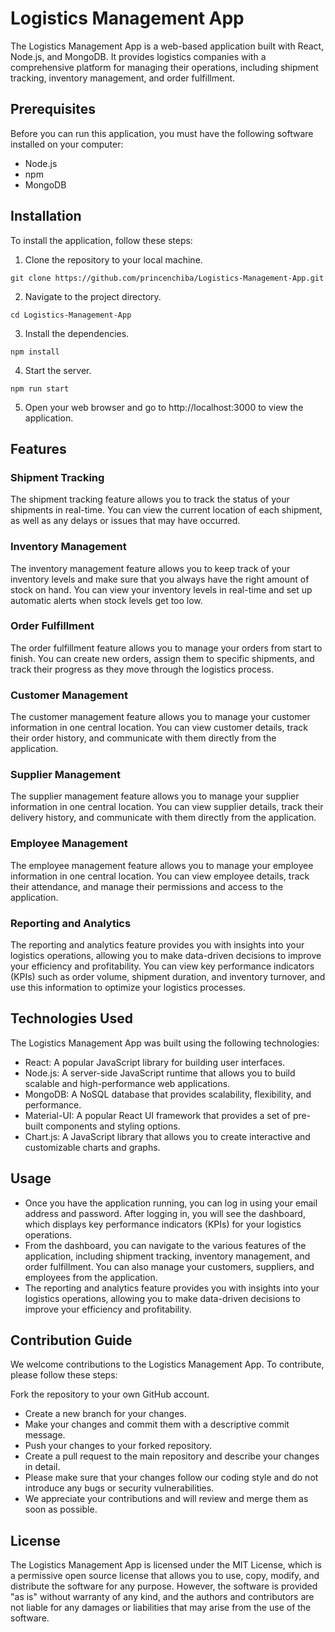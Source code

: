 # Logistics Management App
The Logistics Management App is a web-based application built with React, Node.js, and MongoDB. It provides logistics companies with a comprehensive platform for managing their operations, including shipment tracking, inventory management, and order fulfillment.

## Prerequisites
Before you can run this application, you must have the following software installed on your computer:

- Node.js
- npm
- MongoDB

## Installation
To install the application, follow these steps:

1. Clone the repository to your local machine.

~~~ 
git clone https://github.com/princenchiba/Logistics-Management-App.git
~~~

2. Navigate to the project directory.
~~~
cd Logistics-Management-App
~~~
3. Install the dependencies.
~~~
npm install
~~~
4. Start the server.
~~~
npm run start
~~~
5. Open your web browser and go to http://localhost:3000 to view the application.

## Features
### Shipment Tracking
The shipment tracking feature allows you to track the status of your shipments in real-time. You can view the current location of each shipment, as well as any delays or issues that may have occurred.

### Inventory Management
The inventory management feature allows you to keep track of your inventory levels and make sure that you always have the right amount of stock on hand. You can view your inventory levels in real-time and set up automatic alerts when stock levels get too low.

### Order Fulfillment
The order fulfillment feature allows you to manage your orders from start to finish. You can create new orders, assign them to specific shipments, and track their progress as they move through the logistics process.

### Customer Management
The customer management feature allows you to manage your customer information in one central location. You can view customer details, track their order history, and communicate with them directly from the application.

### Supplier Management
The supplier management feature allows you to manage your supplier information in one central location. You can view supplier details, track their delivery history, and communicate with them directly from the application.

### Employee Management
The employee management feature allows you to manage your employee information in one central location. You can view employee details, track their attendance, and manage their permissions and access to the application.

### Reporting and Analytics
The reporting and analytics feature provides you with insights into your logistics operations, allowing you to make data-driven decisions to improve your efficiency and profitability. You can view key performance indicators (KPIs) such as order volume, shipment duration, and inventory turnover, and use this information to optimize your logistics processes.

## Technologies Used
The Logistics Management App was built using the following technologies:

- React: A popular JavaScript library for building user interfaces.
- Node.js: A server-side JavaScript runtime that allows you to build scalable and high-performance web applications.
- MongoDB: A NoSQL database that provides scalability, flexibility, and performance.
- Material-UI: A popular React UI framework that provides a set of pre-built components and styling options.
- Chart.js: A JavaScript library that allows you to create interactive and customizable charts and graphs.

## Usage
- Once you have the application running, you can log in using your email address and password. After logging in, you will see the dashboard, which displays key performance indicators (KPIs) for your logistics operations.
- From the dashboard, you can navigate to the various features of the application, including shipment tracking, inventory management, and order fulfillment. You can also manage your customers, suppliers, and employees from the application.
- The reporting and analytics feature provides you with insights into your logistics operations, allowing you to make data-driven decisions to improve your efficiency and profitability.

## Contribution Guide
We welcome contributions to the Logistics Management App. To contribute, please follow these steps:

Fork the repository to your own GitHub account.
- Create a new branch for your changes.
- Make your changes and commit them with a descriptive commit message.
- Push your changes to your forked repository.
- Create a pull request to the main repository and describe your changes in detail.
- Please make sure that your changes follow our coding style and do not introduce any bugs or security vulnerabilities. 
- We appreciate your contributions and will review and merge them as soon as possible.

## License
The Logistics Management App is licensed under the MIT License, which is a permissive open source license that allows you to use, copy, modify, and distribute the software for any purpose. However, the software is provided "as is" without warranty of any kind, and the authors and contributors are not liable for any damages or liabilities that may arise from the use of the software.
